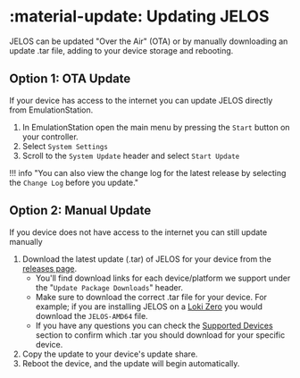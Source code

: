 #  :material-update: Updating JELOS

JELOS can be updated "Over the Air" (OTA) or by manually downloading an update .tar file, adding to your device storage and rebooting.

## Option 1: OTA Update

If your device has access to the internet you can update JELOS directly from EmulationStation.

1. In EmulationStation open the main menu by pressing the `Start` button on your controller.
2. Select `System Settings`
3. Scroll to the `System Update` header and select `Start Update`

!!! info "You can also view the change log for the latest release by selecting the `Change Log` before you update."

## Option 2: Manual Update

If you device does not have access to the internet you can still update manually

1. Download the latest update (.tar) of JELOS for your device from the [releases page](https://github.com/JustEnoughLinuxOS/distribution/releases/latest).
	* You'll find download links for each device/platform we support under the "`Update Package Downloads`" header.
    * Make sure to download the correct .tar file for your device.  For example; if you are installing JELOS on a [Loki Zero](../devices/ayn/loki-zero.md) you would download the `JELOS-AMD64` file.
    * If you have any questions you can check the [Supported Devices](../devices/index.md) section to confirm which .tar you should download for your specific device.
2. Copy the update to your device's update share.
3. Reboot the device, and the update will begin automatically.